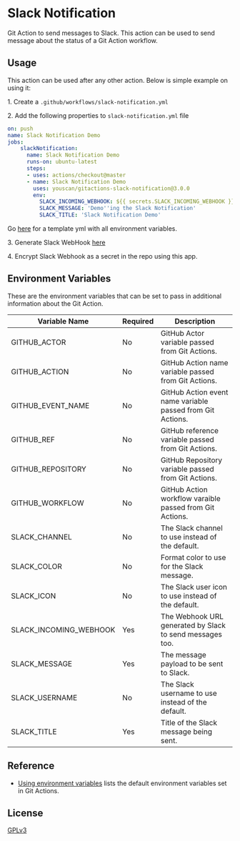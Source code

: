 # Slack Notification

Git Action to send messages to Slack. This action can be used to send message about the status of a Git Action workflow. 

## Usage 

This action can be used after any other action. Below is simple example on using it:

1\. Create a `.github/workflows/slack-notification.yml`

2\. Add the following properties to `slack-notification.yml` file

```yaml
on: push
name: Slack Notification Demo
jobs:
    slackNotification:
      name: Slack Notification Demo
      runs-on: ubuntu-latest
      steps:
      - uses: actions/checkout@master
      - name: Slack Notification Demo
        uses: youscan/gitactions-slack-notification@3.0.0
        env:
          SLACK_INCOMING_WEBHOOK: ${{ secrets.SLACK_INCOMING_WEBHOOK }}
          SLACK_MESSAGE: 'Demo''ing the Slack Notification'
          SLACK_TITLE: 'Slack Notification Demo'
```

Go [here](deployment/git-actions/template_slack_notification.yml) for a template yml with all environment variables.

3\. Generate Slack WebHook [here](https://entelexeia.slack.com/apps/A0F7XDUAZ-incoming-webhooks?next_id=0)

4\. Encrypt Slack Webhook as a secret in the repo using this app. 



## Environment Variables
These are the environment variables that can be set to pass in additional information about the Git Action.

| Variable Name          | Required | Description                                                |
| ---------------------- | -------- | ---------------------------------------------------------- |
| GITHUB_ACTOR           | No       | GitHub Actor variable passed from Git Actions.             |
| GITHUB_ACTION          | No       | GitHub Action name variable passed from Git Actions.       |
| GITHUB_EVENT_NAME      | No       | GitHub Action event name variable passed from Git Actions. |
| GITHUB_REF             | No       | GitHub reference variable passed from Git Actions.         |
| GITHUB_REPOSITORY      | No       | GitHub Repository variable passed from Git Actions.        |
| GITHUB_WORKFLOW        | No       | GitHub Action workflow varaible passed from Git Actions.   |
| SLACK_CHANNEL          | No       | The Slack channel to use instead of the default.           |
| SLACK_COLOR            | No       | Format color to use for the Slack message.                 |
| SLACK_ICON             | No       | The Slack user icon to use instead of the default.         |
| SLACK_INCOMING_WEBHOOK | Yes      | The Webhook URL generated by Slack to send messages too.   |
| SLACK_MESSAGE          | Yes      | The message payload to be sent to Slack.                   |
| SLACK_USERNAME         | No       | The Slack username to use instead of the default.          |
| SLACK_TITLE            | Yes      | Title of the Slack message being sent.                     |


## Reference
* [Using environment variables](https://help.github.com/en/actions/automating-your-workflow-with-github-actions/using-environment-variables) lists the default environment variables set in Git Actions.

## License
[GPLv3](LICENSE)
